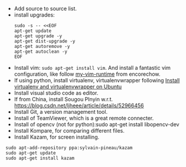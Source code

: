 + Add source to source list.
+ install upgrades: 
    ```
    sudo -s -- <<EOF
    apt-get update
    apt-get upgrade -y
    apt-get dist-upgrade -y
    apt-get autoremove -y
    apt-get autoclean -y
    EOF
    ```
+ Install vim: ```sudo apt-get install vim```. And install a fantastic vim configuration, like follow [my-vim-runtime](https://github.com/encorechow/my-vim-runtime/tree/master/.vim_runtime) from encorechow.
+ If using python, install virtualenv, virtualenvwrapper following [Install virtualenv and virtualenvwrapper on Ubuntu](http://exponential.io/blog/2015/02/10/install-virtualenv-and-virtualenvwrapper-on-ubuntu/)
+ Install visual studio code as editor.
+ If from China, install Sougou PInyin w.r.t. <https://blog.csdn.net/ljheee/article/details/52966456>
+ Install Git, a version management tool.
+ Install of TeamViewer, which is a great remote connecter.
+ Install of opencv (not for python):sudo apt-get install libopencv-dev 
+ Install Kompare, for comparing different files.
+ Install Kazam, for screen installing.
```
sudo apt-add-repository ppa:sylvain-pineau/kazam
sudo apt-get update
sudo apt-get install kazam 
```
